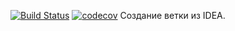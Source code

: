 [![Build Status](https://travis-ci.com/ikioresko/job4j_threads.svg?branch=master)](https://travis-ci.com/ikioresko/job4j_threads)
[![codecov](https://codecov.io/gh/ikioresko/job4j_threads/branch/master/graph/badge.svg)](https://codecov.io/gh/ikioresko/job4j_threads)
Создание ветки из IDEA.